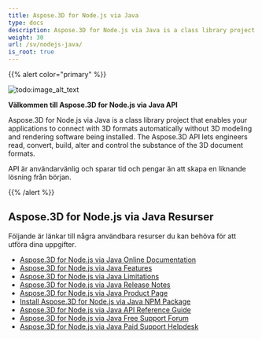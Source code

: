 ```yaml
---
title: Aspose.3D for Node.js via Java
type: docs
description: Aspose.3D for Node.js via Java is a class library project that enables your applications to connect with 3D formats automatically without 3D modeling and rendering software being installed. The Aspose.3D API lets engineers read, convert, build, alter and control the substance of the 3D document formats.
weight: 30
url: /sv/nodejs-java/
is_root: true
---
```

{{% alert color="primary" %}} 

![todo:image_alt_text](home_1.png)

**Välkommen till Aspose.3D for Node.js via Java API**

Aspose.3D for Node.js via Java is a class library project that enables your applications to connect with 3D formats automatically without 3D modeling and rendering software being installed. The Aspose.3D API lets engineers read, convert, build, alter and control the substance of the 3D document formats.

API är användarvänlig och sparar tid och pengar än att skapa en liknande lösning från början.

{{% /alert %}} 
##  **Aspose.3D for Node.js via Java Resurser**
Följande är länkar till några användbara resurser du kan behöva för att utföra dina uppgifter.

- [Aspose.3D for Node.js via Java Online Documentation](/3d/nodejs-java/)
- [Aspose.3D for Node.js via Java Features](/3d/nodejs-java/product-overview/#productoverview-richfeatures)
- [Aspose.3D for Node.js via Java Limitations](/3d/nodejs-java/installation/#installation-systemrequirements)
- [Aspose.3D for Node.js via Java Release Notes](https://releases.aspose.com/3d/nodejs-java/release-notes/)
- [Aspose.3D for Node.js via Java Product Page](https://products.aspose.com/3d/nodejs-java/)
- [Install Aspose.3D for Node.js via Java NPM Package](https://www.npmjs.com/package/aspose.3d)
- [Aspose.3D for Node.js via Java API Reference Guide](https://reference.aspose.com/3d/java)
- [Aspose.3D for Node.js via Java Free Support Forum](https://forum.aspose.com/c/3d/18)
- [Aspose.3D for Node.js via Java Paid Support Helpdesk](https://helpdesk.aspose.com/)
